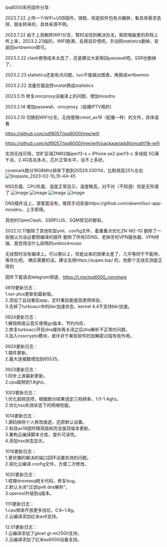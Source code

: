 ipq6000系列固件分享:  

2023.7.22 上传一个WiFi+USB固件，很稳，但是软件包有点臃肿，看具体需求选择，朋友转来的，具体来源不明。

2023.7.22 由于上游删除WIFI分支，暂时没找到解决办法，我把电脑里的存档上传上来，2023.2.23版的，WIFI跑满，且用且珍惜吧。手动把statistics删掉，安装回wrtbwmon即可。

2023.3.22 clash使用成本太高了，还是建议大家用回passwall吧。SSR也删掉了，

2023.2.23 statistics还是有点问题，luci不能输出图表，再换成wrtbwmon

2023.2.22 流量负载监控vnstat换成statistics

2023.5.15 修复omcproxy没编译上的问题，增加mosdns

2023.2.14 增加passwall、omcproxy（组播IPTV用的）

2023.2.10 切换到WIFI分支，无线使用cmiot_ax18（配置一样）的文件，具体请看

https://github.com/sdf8057/ipq6000/tree/wifi

https://github.com/sdf8057/ipq6000/tree/wifi/package/addition/ath11k-wifi

实测无线可用，空旷区域ZNM2端iperf3-s + iPhone se2 iperf3-c 多线程 5G满千兆、2.4G百兆多点，芯片正常水平，谈不上多好。

coremark跑分1608Mhz频率下跑到20529.330114，比默频高25%左右
![Snipaste_2023-02-10_15-44-45](https://user-images.githubusercontent.com/24839804/218046673-944e67ef-b5df-4fb2-830e-9f38c56c6830.png)


NSS负载、CPU负载、温度正常显示，温度略高，对不对（不知道）但是无所谓了
![image](https://user-images.githubusercontent.com/24839804/218046968-8ceb5617-3bea-47dc-8396-9a631f89aa1a.png)
![image](https://user-images.githubusercontent.com/24839804/218047155-271e611a-6b4f-4908-a695-1b7469b96a50.png)
![image](https://user-images.githubusercontent.com/24839804/220279776-50c33dd0-ef48-4557-9725-efc4d67c7c91.png)
![image](https://user-images.githubusercontent.com/24839804/220858423-bc9b4be2-79bc-405c-8559-353046bc67f0.png)



DNS插件没上，源里面没有，推荐手动安装https://github.com/sbwml/luci-app-mosdns，上手即用。

其他的OpenClash、SSRPLUS、SQM常见的都有。


2022.12.17删除了其他机型yml、config文件，着重重点优化ZN-M2-1G
删除了一些我认为没必要预编译的插件
删除了所有DDNS、老掉牙的VPN服务器、VPN终端、我觉得没什么卵用的unblockmusic

无线暂时没有编译上。可以便以上，但是出来的效果太差了，几乎等同于不能用，等优化吧。
确实需要的话，建议去用https://supes.top/ 的，他那个无线实测是正常的



固件下载请去telegram频道，https://t.me/ipq6000_romshare

0819更新日志：  
1.ssr-plus更新到最新版。  
2.添加了自动重启app，定时重启能提高使用体验，  
3.去掉了turboacc中的bbr加速状态，kernel 4.4不支持bbr加速。  

0824更新日志：  
1.解锁网易云音乐使用go版本，节约内存，  
2.修复turboacc开启dns缓存再关闭之后dns解析不正常的问题，  
3.加入nsscrypto模块，或许对于某些软件的加解密过程有些作用。  

0920更新日志：  
1.插件更新。  
2.最大连接数增加到65535。  

0923更新日志：  
1.同步上游最新更新。  
2.cpu超频到1.8ghz。  

1003更新日志：  
1.优化超频选项，根据跑分结果选定三档频率，1.0-1.4ghz。  
2.优化nss失效状态下的网络性能。  

1014更新日志：  
1.源码抹除个人修改痕迹，还原默认设置。  
2.和目ax18固件精简版和完全版双版本更新。  
3.重构云编译脚本仓库，提升可读性。  
4.添加nss状态显示。  

1016更新日志：  
1.更优雅的解决的端口回环设置失效的问题。  
2.简化云编译.config文件，方便二次修改。

1020更新日志：  
1.梳理dnsmasq相关代码，修复bug。  
2.默认关闭“过滤ipv6 dns解析”。  
3.openssl升级到q版本。  

1111更新日志：  
1.cpu频率开放更多挡位，0.8~1.8g。  
2.云编译添加红米ax6支持。

12.01更新日志：  
1.云编译添加了glinet gl-mt2500支持。  
2.云编译添加了红米ax6000设备支持。  
